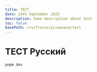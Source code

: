 ```yaml
---
title: ТЕСТ
date: 24th September 2023
description: Some description about test
toc: false
basePath: /ru/fresco/установка/test
---
```


# ТЕСТ Русский

```js
pnpm dev
```
